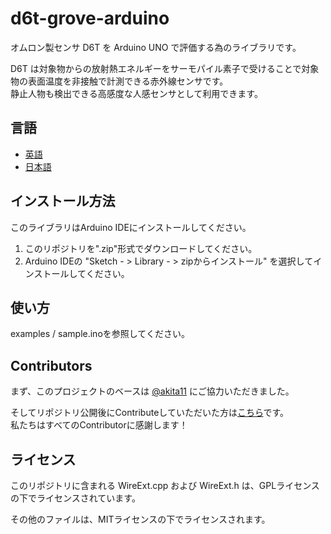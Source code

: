 # d6t-grove-arduino
オムロン製センサ D6T を Arduino UNO で評価する為のライブラリです。  

D6T は対象物からの放射熱エネルギーをサーモパイル素子で受けることで対象物の表面温度を非接触で計測できる赤外線センサです。  
静止人物も検出できる高感度な人感センサとして利用できます。  

## 言語
- [英語](./README.md)
- [日本語](./README_ja.md)

## インストール方法
このライブラリはArduino IDEにインストールしてください。
1. このリポジトリを".zip"形式でダウンロードしてください。
2. Arduino IDEの "Sketch  - > Library  - > zipからインストール" を選択してインストールしてください。

## 使い方
examples / sample.inoを参照してください。

## Contributors
まず、このプロジェクトのベースは [@akita11](https://github.com/akita11) にご協力いただきました。  

そしてリポジトリ公開後にContributeしていただいた方は[こちら](https://github.com/omron-devhub/d6t-grove-arduino/graphs/contributors)です。  
私たちはすべてのContributorに感謝します！

## ライセンス
このリポジトリに含まれる WireExt.cpp および WireExt.h は、GPLライセンスの下でライセンスされています。  

その他のファイルは、MITライセンスの下でライセンスされます。
